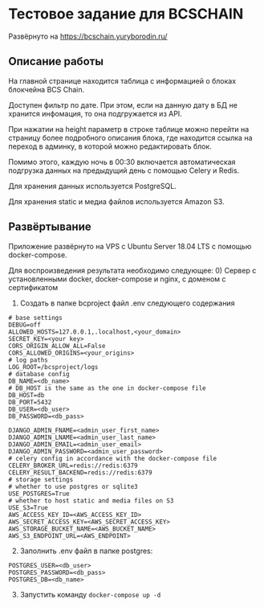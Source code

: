 # Тестовое задание для BCSCHAIN
Развёрнуто на https://bcschain.yuryborodin.ru/

## Описание работы
На главной странице находится таблица с информацией о блоках блокчейна BCS Chain.

Доступен фильтр по дате. При этом, если на данную дату в БД не хранится инфомация,
то она подгружается из API.

При нажатии на height параметр в строке таблице можно перейти на страницу
более подробного описания блока, где находится ссылка на переход в админку, в которой можно редактировать
блок.

Помимо этого, каждую ночь в 00:30 включается автоматическая подгрузка данных на
предыдущий день с помощью Celery и Redis.

Для хранения данных используется PostgreSQL.

Для хранения static и медиа файлов используется Amazon S3.

## Развёртывание
Приложение развёрнуто на VPS с Ubuntu Server 18.04 LTS с помощью docker-compose.

Для воспроизведения результата необходимо следующее:
0) Сервер с установленными docker, docker-compose и nginx, с доменом с сертификатом 
1) Создать в папке bcproject файл .env следующего содержания
```
# base settings
DEBUG=off
ALLOWED_HOSTS=127.0.0.1,.localhost,<your_domain>
SECRET_KEY=<your key>
CORS_ORIGIN_ALLOW_ALL=False
CORS_ALLOWED_ORIGINS=<your_origins>
# log paths
LOG_ROOT=/bcsproject/logs
# database config
DB_NAME=<db_name>
# DB_HOST is the same as the one in docker-compose file
DB_HOST=db
DB_PORT=5432
DB_USER=<db_user>
DB_PASSWORD=<db_pass>

DJANGO_ADMIN_FNAME=<admin_user_first_name>
DJANGO_ADMIN_LNAME=<admin_user_last_name>
DJANGO_ADMIN_EMAIL=<admin_user_email>
DJANGO_ADMIN_PASSWORD=<admin_user_password>
# celery config in accordance with the docker-compose file
CELERY_BROKER_URL=redis://redis:6379
CELERY_RESULT_BACKEND=redis://redis:6379
# storage settings
# whether to use postgres or sqlite3
USE_POSTGRES=True
# whether to host static and media files on S3
USE_S3=True
AWS_ACCESS_KEY_ID=<AWS_ACCESS_KEY_ID>
AWS_SECRET_ACCESS_KEY=<AWS_SECRET_ACCESS_KEY>
AWS_STORAGE_BUCKET_NAME=<AWS_BUCKET_NAME>
AWS_S3_ENDPOINT_URL=<AWS_ENDPOINT>
```

2) Заполнить .env файл в папке postgres:
```
POSTGRES_USER=<db_user>
POSTGRES_PASSWORD=<db_pass>
POSTGRES_DB=<db_name>
```
3) Запустить команду ``` docker-compose up -d ```